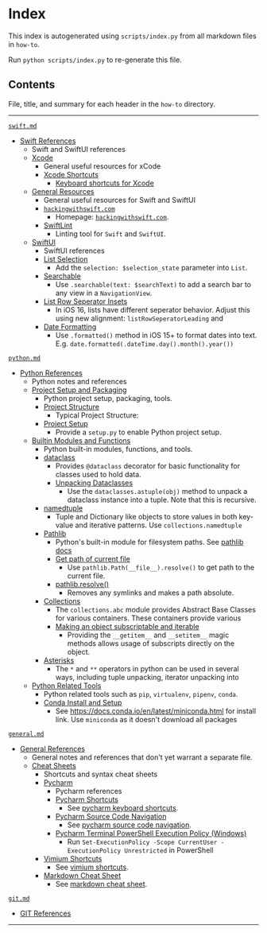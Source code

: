 # Index

This index is autogenerated using `scripts/index.py` from all markdown files in `how-to`.

Run `python scripts/index.py` to re-generate this file.

## Contents
File, title, and summary for each header in the `how-to` directory.
___


[`swift.md`](how-to/swift.md)
- [Swift References](how-to/swift.md#Swift-References)
    - Swift and SwiftUI references
    - [Xcode](how-to/swift.md#Xcode)
        - General useful resources for xCode
        - [Xcode Shortcuts](how-to/swift.md#Xcode-Shortcuts)
            - [Keyboard shortcuts for Xcode](https://swifteducation.github.io/assets/pdfs/XcodeKeyboardShortcuts.pdf)
    - [General Resources](how-to/swift.md#General-Resources)
        - General useful resources for Swift and SwiftUI
        - [`hackingwithswift.com`](how-to/swift.md#`hackingwithswift.com`)
            - Homepage: [`hackingwithswift.com`](https://www.hackingwithswift.com/).
        - [SwiftLint](how-to/swift.md#SwiftLint)
            - Linting tool for `Swift` and `SwiftUI`.
    - [SwiftUI](how-to/swift.md#SwiftUI)
        - SwiftUI references
        - [List Selection](how-to/swift.md#List-Selection)
            - Add the `selection: $selection_state` parameter into `List`.
        - [Searchable](how-to/swift.md#Searchable)
            - Use `.searchable(text: $searchText)` to add a search bar to any view in a `NavigationView`.
        - [List Row Seperator Insets](how-to/swift.md#List-Row-Seperator-Insets)
            - In iOS 16, lists have different seperator behavior. Adjust this using new alignment: `listRowSeperatorLeading` and
        - [Date Formatting](how-to/swift.md#Date-Formatting)
            - Use `.formatted()` method in iOS 15+ to format dates into text. E.g. `date.formatted(.dateTime.day().month().year())`

[`python.md`](how-to/python.md)
- [Python References](how-to/python.md#Python-References)
    - Python notes and references
    - [Project Setup and Packaging](how-to/python.md#Project-Setup-and-Packaging)
        - Python project setup, packaging, tools.
        - [Project Structure](how-to/python.md#Project-Structure)
            - Typical Project Structure:
        - [Project Setup](how-to/python.md#Project-Setup)
            - Provide a `setup.py` to enable Python project setup.
    - [Builtin Modules and Functions](how-to/python.md#Builtin-Modules-and-Functions)
        - Python built-in modules, functions, and tools.
        - [dataclass](how-to/python.md#dataclass)
            - Provides `@dataclass` decorator for basic functionality for classes used to hold data.
            - [Unpacking Dataclasses](how-to/python.md#Unpacking-Dataclasses)
                - Use the `dataclasses.astuple(obj)` method to unpack a dataclass instance into a tuple. Note that this is recursive.
        - [namedtuple](how-to/python.md#namedtuple)
            - Tuple and Dictionary like objects to store values in both key-value and iterative patterns. Use `collections.namedtuple`
        - [Pathlib](how-to/python.md#Pathlib)
            - Python's built-in module for filesystem paths. See [pathlib docs](https://docs.python.org/3/library/pathlib.html)
            - [Get path of current file](how-to/python.md#Get-path-of-current-file)
                - Use `pathlib.Path(__file__).resolve()` to get path to the current file.
            - [pathlib.resolve()](how-to/python.md#pathlib.resolve())
                - Removes any symlinks and makes a path absolute.
        - [Collections](how-to/python.md#Collections)
            - The `collections.abc` module provides Abstract Base Classes for various containers. These containers provide various
            - [Making an object subscriptable and iterable](how-to/python.md#Making-an-object-subscriptable-and-iterable)
                - Providing the `__getitem__` and `__setitem__` magic methods allows usage of subscripts directly on the object.
        - [Asterisks](how-to/python.md#Asterisks)
            - The `*` and `**` operators in python can be used in several ways, including tuple unpacking, iterator unpacking into
    - [Python Related Tools](how-to/python.md#Python-Related-Tools)
        - Python related tools such as `pip`, `virtualenv`, `pipenv`, `conda`.
        - [Conda Install and Setup](how-to/python.md#Conda-Install-and-Setup)
            - See https://docs.conda.io/en/latest/miniconda.html for install link. Use `miniconda` as it doesn't download all packages

[`general.md`](how-to/general.md)
- [General References](how-to/general.md#General-References)
    - General notes and references that don't yet warrant a separate file.
    - [Cheat Sheets](how-to/general.md#Cheat-Sheets)
        - Shortcuts and syntax cheat sheets
        - [Pycharm](how-to/general.md#Pycharm)
            - Pycharm references
            - [Pycharm Shortcuts](how-to/general.md#Pycharm-Shortcuts)
                - See [pycharm keyboard shortcuts](https://www.jetbrains.com/help/pycharm/mastering-keyboard-shortcuts.html).
            - [Pycharm Source Code Navigation](how-to/general.md#Pycharm-Source-Code-Navigation)
                - See [pycharm source code navigation](https://www.jetbrains.com/help/pycharm/navigating-through-the-source-code.html).
            - [Pycharm Terminal PowerShell Execution Policy (Windows)](how-to/general.md#Pycharm-Terminal-PowerShell-Execution-Policy-(Windows))
                - Run `Set-ExecutionPolicy -Scope CurrentUser -ExecutionPolicy Unrestricted` in PowerShell
        - [Vimium Shortcuts](how-to/general.md#Vimium-Shortcuts)
            - See [vimium shortcuts](https://github.com/philc/vimium/blob/master/README.md).
        - [Markdown Cheat Sheet](how-to/general.md#Markdown-Cheat-Sheet)
            - See [markdown cheat sheet](https://www.markdownguide.org/cheat-sheet/).

[`git.md`](how-to/git.md)
- [GIT References](how-to/git.md#GIT-References)
___
